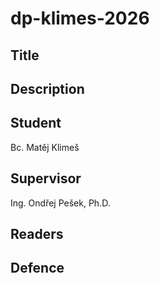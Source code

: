 # dp-klimes-2026

## Title


## Description



## Student

Bc. Matěj Klimeš

## Supervisor

Ing. Ondřej Pešek, Ph.D.

## Readers


## Defence
